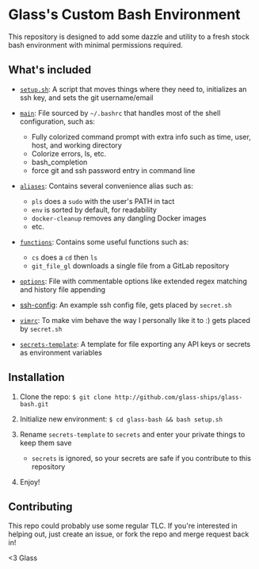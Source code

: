 # Glass's Custom Bash Environment

This repository is designed to add some dazzle and utility to a fresh stock bash environment with minimal permissions required.

## What's included

- [`setup.sh`](setup.sh): A script that moves things where they need to, initializes an ssh key, and sets the git username/email

- [`main`](main): File sourced by `~/.bashrc` that handles most of the shell configuration, such as: 
    - Fully colorized command prompt with extra info such as time, user, host, and working directory
    - Colorize errors, ls, etc. 
    - bash_completion
    - force git and ssh password entry in command line
  
- [`aliases`](aliases): Contains several convenience alias such as:
    - `pls` does a `sudo` with the user's PATH in tact
    - `env` is sorted by default, for readability
    - `docker-cleanup` removes any dangling Docker images
    - etc. 

- [`functions`](functions): Contains some useful functions such as:
    - `cs` does a `cd` then `ls`
    - `git_file_gl` downloads a single file from a GitLab repository

- [`options`](options): File with commentable options like extended regex matching and history file appending

- [ssh-config](ssh-config): An example ssh config file, gets placed by `secret.sh`

- [`vimrc`](vimrc): To make vim behave the way I personally like it to :) gets placed by `secret.sh`

- [`secrets-template`](secrets-template): A template for file exporting any API keys or secrets as environment variables

## Installation

1. Clone the repo:
`$ git clone http://github.com/glass-ships/glass-bash.git`

2. Initialize new environment:
`$ cd glass-bash && bash setup.sh`

3. Rename `secrets-template` to `secrets` and enter your private things to keep them save 
    - `secrets` is ignored, so your secrets are safe if you contribute to this repository

4. Enjoy!

## Contributing

This repo could probably use some regular TLC. If you're interested in helping out, just create an issue, or fork the repo and merge request back in! 

<3 Glass